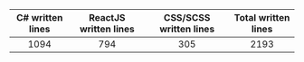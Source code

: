 
| C# written lines | ReactJS written lines | CSS/SCSS written lines | Total written lines | 
| :---: | :---: | :---: | :---: | 
| 1094 | 794 | 305 | 2193|